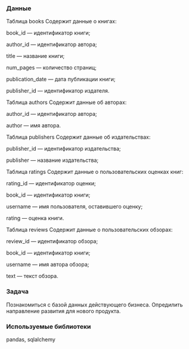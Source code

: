### Данные

Таблица books
Содержит данные о книгах:

book_id — идентификатор книги;

author_id — идентификатор автора;

title — название книги;

num_pages — количество страниц;

publication_date — дата публикации книги;

publisher_id — идентификатор издателя.

Таблица authors
Содержит данные об авторах:

author_id — идентификатор автора;

author — имя автора.

Таблица publishers
Содержит данные об издательствах:

publisher_id — идентификатор издательства;

publisher — название издательства;

Таблица ratings
Содержит данные о пользовательских оценках книг:

rating_id — идентификатор оценки;

book_id — идентификатор книги;

username — имя пользователя, оставившего оценку;

rating — оценка книги.

Таблица reviews
Содержит данные о пользовательских обзорах:

review_id — идентификатор обзора;

book_id — идентификатор книги;

username — имя автора обзора;

text — текст обзора.

### Задача

Познакомиться с базой данных действующего бизнеса. Опредилить направление развития для нового продукта.

### Используемые библиотеки

pandas, sqlalchemy
